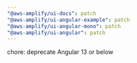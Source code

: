 ```yaml
---
"@aws-amplify/ui-docs": patch
"@aws-amplify/ui-angular-example": patch
"@aws-amplify/ui-angular-mono": patch
"@aws-amplify/ui-angular": patch
---
```


chore: deprecate Angular 13 or below
